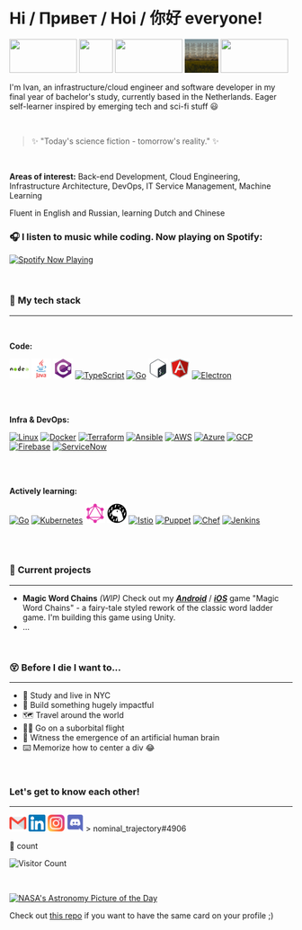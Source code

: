 # Hi / Привет / Hoi / 你好 everyone!
<p>
<img src="https://c.tenor.com/7jxBmMxOixgAAAAC/altered-carbon-pink.gif" width="120" height="60"/>
<img src="assets/Secundo.gif" width="60" height="60"/>
<img src="https://c.tenor.com/kpZ45ilBpNMAAAAC/zdj11.gif" width="120" height="60"/>
<img src="assets/Divergent.gif" width="60" height="60"/>
<img src="https://c.tenor.com/8swF6PtOPfgAAAAC/scan-altered-carbon.gif" width="120" height="60"/>
</p>

I'm Ivan, an infrastructure/cloud engineer and software developer in my final year of bachelor's study, currently based in the Netherlands. Eager self-learner inspired by emerging tech and sci-fi stuff 😃 

</br>

> ✨ "Today's science fiction - tomorrow's reality." ✨ 

</br>

**Areas of interest:** Back-end Development, Cloud Engineering, Infrastructure Architecture, DevOps, IT Service Management, Machine Learning

Fluent in English and Russian, learning Dutch and Chinese

### 🎧 **I listen to music while coding. Now playing on Spotify:**

[<img src="https://spotify-now-playing-six-lime.vercel.app/api/spotify-playing" alt="Spotify Now Playing" width="500" />](https://open.spotify.com/user/czipey128acsih796rc692hl9)


</br>

### 💜 **My tech stack**
---
</br>

**Code:**

<p>
<a href="https://en.wikipedia.org/wiki/Node.js" target="_blank"><img src="https://raw.githubusercontent.com/devicons/devicon/master/icons/nodejs/nodejs-original-wordmark.svg" alt="Node.js" width="35" height="35"/></a>
<a href="https://en.wikipedia.org/wiki/Java_(programming_language)" target="_blank"><img src="https://raw.githubusercontent.com/devicons/devicon/master/icons/java/java-original-wordmark.svg" alt="Java" width="35" height="35"/></a>
<a href="https://en.wikipedia.org/wiki/C_Sharp_(programming_language)" target="_blank"><img src="https://raw.githubusercontent.com/devicons/devicon/master/icons/csharp/csharp-original.svg" alt="C#" width="35" height="35" /></a>
<a href="https://en.wikipedia.org/wiki/TypeScript" target="_blank"><img src="https://www.vectorlogo.zone/logos/typescriptlang/typescriptlang-icon.svg" alt="TypeScript" width="35" height="35" /></a>
<a href="https://en.wikipedia.org/wiki/Go_(programming_language)" target="_blank"><img src="https://cdn.jsdelivr.net/gh/devicons/devicon/icons/go/go-original.svg" alt="Go" width="35" height="35" /></a>
<a href="https://en.wikipedia.org/wiki/Bash_(Unix_shell)" target="_blank"><img src="https://raw.githubusercontent.com/devicons/devicon/00f02ef57fb7601fd1ddcc2fe6fe670fef3ae3e4/icons/bash/bash-original.svg" alt="Bash" width="35" height="35" /></a>
<a href="https://en.wikipedia.org/wiki/Angular_(web_framework)" target="_blank"><img src="https://raw.githubusercontent.com/devicons/devicon/master/icons/angularjs/angularjs-original.svg" alt="Angular" width="35" height="35" /></a>
<a href="https://en.wikipedia.org/wiki/Electron_(software_framework)" target="_blank"><img src="https://www.vectorlogo.zone/logos/electronjs/electronjs-icon.svg" alt="Electron" width="35" height="35" /></a>
</p>

</br></br>

**Infra & DevOps:**

<p>
<a href="https://en.wikipedia.org/wiki/Linux" target="_blank"><img src="https://www.vectorlogo.zone/logos/linux/linux-icon.svg" alt="Linux" width="35" height="35"/></a>
<a href="https://en.wikipedia.org/wiki/Docker_(software)" target="_blank"><img src="https://www.vectorlogo.zone/logos/docker/docker-icon.svg" alt="Docker" width="35" height="35"/></a>
<a href="https://en.wikipedia.org/wiki/Terraform_(software)" target="_blank"><img src="https://www.vectorlogo.zone/logos/terraformio/terraformio-icon.svg" alt="Terraform" width="35" height="35"/></a>
<a href="https://en.wikipedia.org/wiki/Ansible_(software)" target="_blank"><img src="https://www.vectorlogo.zone/logos/ansible/ansible-icon.svg" alt="Ansible" width="35" height="35"/></a>
<a href="https://en.wikipedia.org/wiki/Amazon_Web_Services" target="_blank"><img src="https://www.vectorlogo.zone/logos/amazon_aws/amazon_aws-icon.svg" alt="AWS" width="35" height="35"/></a>
<a href="https://en.wikipedia.org/wiki/Microsoft_Azure" target="_blank"><img src="https://www.vectorlogo.zone/logos/microsoft_azure/microsoft_azure-icon.svg" alt="Azure" width="35" height="35"/></a>
<a href="https://en.wikipedia.org/wiki/Google_Cloud_Platform" target="_blank"><img src="https://www.vectorlogo.zone/logos/google_cloud/google_cloud-icon.svg" alt="GCP" width="35" height="35"/></a>
<a href="https://en.wikipedia.org/wiki/Firebase" target="_blank"><img src="https://www.vectorlogo.zone/logos/firebase/firebase-icon.svg" alt="Firebase" width="35" height="35"/></a>
<a href="https://en.wikipedia.org/wiki/ServiceNow" target="_blank"><img src="https://www.vectorlogo.zone/logos/servicenow/servicenow-ar21.svg" alt="ServiceNow" width="70" height="35"/></a>
</p>

</br></br>

**Actively learning:**

<p>
<a href="https://en.wikipedia.org/wiki/Go_(programming_language)" target="_blank"><img src="https://cdn.jsdelivr.net/gh/devicons/devicon/icons/go/go-original.svg" alt="Go" width="35" height="35" /></a>
<a href="https://en.wikipedia.org/wiki/Kubernetes" target="_blank"><img src="https://www.vectorlogo.zone/logos/kubernetes/kubernetes-icon.svg" alt="Kubernetes" width="35" height="35" /></a>
<a href="https://en.wikipedia.org/wiki/GraphQL" target="_blank"><img src="https://raw.githubusercontent.com/devicons/devicon/master/icons/graphql/graphql-plain.svg" alt="GraphQL" width="35" height="35" /></a>
<a href="https://en.wikipedia.org/wiki/Deno_(software)" target="_blank"><img src="https://raw.githubusercontent.com/devicons/devicon/master/icons/denojs/denojs-original.svg" alt="Deno" width="35" height="35" /></a>
<a href="https://istio.io/latest/about/service-mesh/" target="_blank"><img src="https://www.vectorlogo.zone/logos/istioio/istioio-icon.svg" alt="Istio" width="35" height="35" /></a>
<a href="https://en.wikipedia.org/wiki/Puppet_(software)" target="_blank"><img src="https://www.vectorlogo.zone/logos/puppet/puppet-icon.svg" alt="Puppet" width="35" height="35" /></a>
<a href="https://en.wikipedia.org/wiki/Chef_(software)" target="_blank"><img src="https://www.vectorlogo.zone/logos/chefio/chefio-icon.svg" alt="Chef" width="35" height="35" /></a>
<a href="https://en.wikipedia.org/wiki/Jenkins_(software)" target="_blank"><img src="https://www.vectorlogo.zone/logos/jenkins/jenkins-icon.svg" alt="Jenkins" width="35" height="35" /></a>
</p>

</br></br>

### 🚧 **Current projects**
---

- **Magic Word Chains** *(WIP)* Check out my <a href="https://play.google.com/store/apps/details?id=com.NTGames.WordChains" target="_blank">***Android***</a> / <a href="https://apps.apple.com/us/app/magic-word-chains/id1559186496" target="_blank">***iOS***</a> game "Magic Word Chains" - a fairy-tale styled rework of the classic word ladder game. I'm building this game using Unity.
- ... 

</br>

### 😵 **Before I die I want to...**
---
- 🗽 Study and live in NYC
- 🌟 Build something hugely impactful
- 🗺️ Travel around the world
- 👨‍🚀 Go on a suborbital flight
- 🧠 Witness the emergence of an artificial human brain 
- ⌨️ Memorize how to center a div 😂 

</br>

### **Let's get to know each other!**
---

<a href = "mailto:ivan.shishkalov.nt@gmail.com"><img src="assets/gmail.svg" width="30" height="30"/></a>
[<img src="assets/linkedin.svg" width="30" height="30"/>](https://www.linkedin.com/in/ivanshishkalov)
[<img src="assets/instagram.svg" width="30" height="30"/>](https://www.instagram.com/4amny)
<img src="assets/discord.svg" width="30" height="30"/> > nominal_trajectory#4906

👀 count

![Visitor Count](https://profile-counter.glitch.me/NominalTrajectory/count.svg)

</br>

[<img src="https://nasa-apod.onlivio.com" alt="NASA's Astronomy Picture of the Day" width="400" />](https://apod.nasa.gov/apod/astropix.html)

Check out [this repo](https://github.com/NominalTrajectory/nasa-apod-github-readme) if you want to have the same card on your profile ;)

